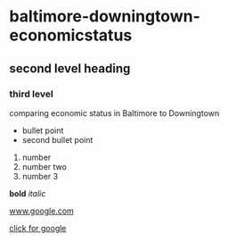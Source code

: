 # baltimore-downingtown-economicstatus
## second level heading
### third level
comparing economic status in Baltimore to Downingtown

- bullet point
- second bullet point 
1. number
2. number two
3. number 3

__bold__ 
_italic_

www.google.com

[click for google](www.google.com)
